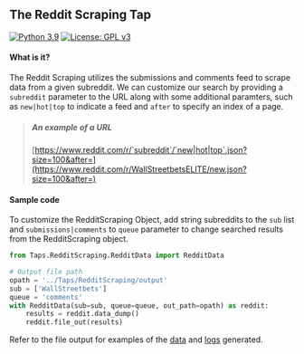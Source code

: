 ## The Reddit Scraping Tap
[![Python 3.9](https://img.shields.io/badge/python-3.9-blue.svg)](https://www.python.org/downloads/release/python-390/) [![License: GPL v3](https://img.shields.io/badge/License-GPLv3-blue.svg)](https://www.gnu.org/licenses/gpl-3.0)

#### What is it?
The Reddit Scraping utilizes the submissions and comments feed to scrape data from a given subreddit. We can customize our search by providing a `subreddit` parameter to the URL along with some additional paramters, such as `new|hot|top` to indicate a feed and `after` to specify an index of a page.
> ##### An example of a URL
> [https://www.reddit.com/r/`subreddit`/`new|hot|top`.json?size=100&after=](https://www.reddit.com/r/WallStreetbetsELITE/new.json?size=100&after=)

#### Sample code
To customize the RedditScraping Object, add string subreddits to the `sub` list and `submissions|comments` to `queue` parameter to change searched results from the RedditScraping object. 
```python
from Taps.RedditScraping.RedditData import RedditData

# Output file path
opath = '../Taps/RedditScraping/output'
sub = ['WallStreetbets']
queue = 'comments'
with RedditData(sub=sub, queue=queue, out_path=opath) as reddit:
    results = reddit.data_dump()
    reddit.file_out(results)
```

Refer to the file output for examples of the [data](https://github.com/lovendatj/Scraping-Resources/blob/main/Taps/RedditScraping/output/data/) and [logs](https://github.com/lovendatj/Scraping-Resources/blob/main/Taps/GoogleRSS/output/logs/) generated.